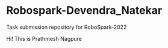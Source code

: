 # Robospark-Devendra_Natekar
Task submission repository for RoboSpark-2022

Hi! This is Prathmesh Nagpure